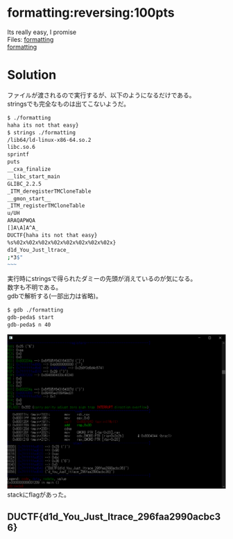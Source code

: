 # formatting:reversing:100pts
Its really easy, I promise  
Files: [formatting](https://play.duc.tf/files/235a555e84c8fe3cdbd0bb4c90389583/formatting)  
[formatting](formatting)  

# Solution
ファイルが渡されるので実行するが、以下のようになるだけである。  
stringsでも完全なものは出てこないようだ。  
```bash
$ ./formatting
haha its not that easy}
$ strings ./formatting
/lib64/ld-linux-x86-64.so.2
libc.so.6
sprintf
puts
__cxa_finalize
__libc_start_main
GLIBC_2.2.5
_ITM_deregisterTMCloneTable
__gmon_start__
_ITM_registerTMCloneTable
u/UH
ARAQAPWQA
[]A\A]A^A_
DUCTF{haha its not that easy}
%s%02x%02x%02x%02x%02x%02x%02x%02x}
d1d_You_Just_ltrace_
;*3$"
~~~
```
実行時にstringsで得られたダミーの先頭が消えているのが気になる。  
数字も不明である。  
gdbで解析する(一部出力は省略)。  
```bash
$ gdb ./formatting
gdb-peda$ start
gdb-peda$ n 40
```
![gdbpeda.png](images/gdbpeda.png)  
stackにflagがあった。  

## DUCTF{d1d_You_Just_ltrace_296faa2990acbc36}